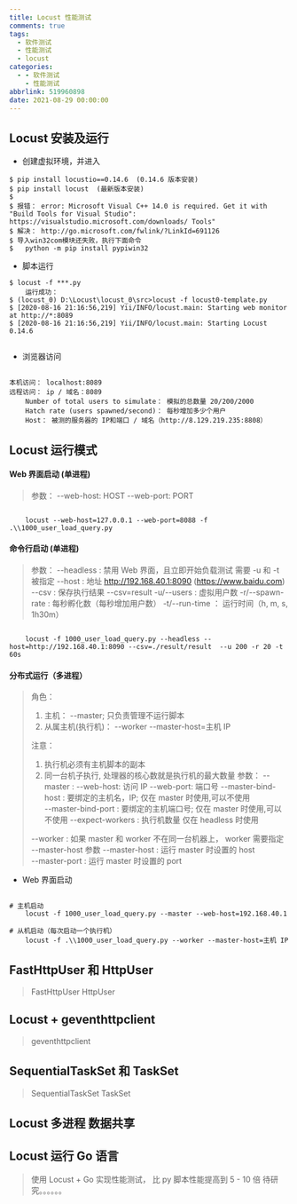 ```yaml
---
title: Locust 性能测试
comments: true
tags:
  - 软件测试
  - 性能测试
  - locust
categories:
  - - 软件测试
    - 性能测试
abbrlink: 519960898
date: 2021-08-29 00:00:00
---
```


## Locust 安装及运行

- 创建虚拟环境，并进入

```shell
$ pip install locustio==0.14.6  (0.14.6 版本安装)
$ pip install locust  (最新版本安装)
$
$ 报错： error: Microsoft Visual C++ 14.0 is required. Get it with "Build Tools for Visual Studio": https://visualstudio.microsoft.com/downloads/ Tools"
$ 解决： http://go.microsoft.com/fwlink/?LinkId=691126
$ 导入win32com模块还失败，执行下面命令
$	python -m pip install pypiwin32
```

- 脚本运行

```shell
$ locust -f ***.py
	运行成功：
$ (locust_0) D:\Locust\locust_0\src>locust -f locust0-template.py
$ [2020-08-16 21:16:56,219] Yii/INFO/locust.main: Starting web monitor at http://*:8089
$ [2020-08-16 21:16:56,219] Yii/INFO/locust.main: Starting Locust 0.14.6
	
```

- 浏览器访问

```shell

本机访问： localhost:8089  
远程访问： ip / 域名：8089
	Number of total users to simulate： 模拟的总数量 20/200/2000
	Hatch rate (users spawned/second)： 每秒增加多少个用户 
	Host： 被测的服务器的 IP和端口 / 域名（http://8.129.219.235:8808）

```
## Locust 运行模式

#### Web 界面启动 (单进程)
> 参数：
>	--web-host: HOST
>   --web-port: PORT

```shell

	locust --web-host=127.0.0.1 --web-port=8088 -f .\\1000_user_load_query.py

```

#### 命令行启动 (单进程)
> 参数：
>    --headless : 禁用 Web 界面，且立即开始负载测试 需要 -u 和 -t 被指定
> 	 --host : 地址 http://192.168.40.1:8090 (https://www.baidu.com)
>    --csv : 保存执行结果  --csv=result
> 	 -u/--users : 虚拟用户数
> 	 -r/--spawn-rate : 每秒孵化数（每秒增加用户数）
>    -t/--run-time ： 运行时间（h, m, s, 1h30m）
> 	

```shell

    locust -f 1000_user_load_query.py --headless --host=http://192.168.40.1:8090 --csv=./result/result  --u 200 -r 20 -t 60s

```

#### 分布式运行（多进程）
> 角色： 
>    1. 主机： --master; 只负责管理不运行脚本
>    2. 从属主机(执行机)： --worker --master-host=主机 IP
> 	
> 注意：  
>    1. 执行机必须有主机脚本的副本
> 	 2. 同一台机子执行, 处理器的核心数就是执行机的最大数量
> 	参数：
> 	--master : 
> 	--web-host: 访问 IP
>	--web-port: 端口号
>       --master-bind-host : 要绑定的主机名，IP; 仅在 master 时使用,可以不使用             
>       --master-bind-port : 要绑定的主机端口号; 仅在 master 时使用,可以不使用
> 	--expect-workers : 执行机数量 仅在 headless 时使用
> 
>   --worker : 如果 master 和 worker 不在同一台机器上， worker 需要指定 --master-host 参数
>   --master-host : 运行 master 时设置的 host                   
>   --master-port : 运行 master 时设置的 port


- Web 界面启动
```shell

# 主机启动
	locust -f 1000_user_load_query.py --master --web-host=192.168.40.1

# 从机启动（每次启动一个执行机）
	locust -f .\\1000_user_load_query.py --worker --master-host=主机 IP  

```
## FastHttpUser 和 HttpUser
> FastHttpUser
> HttpUser

## Locust + geventhttpclient
> geventhttpclient

## SequentialTaskSet 和 TaskSet
> SequentialTaskSet
> TaskSet


## Locust 多进程 数据共享
> 


## Locust 运行 Go 语言

> 使用 Locust + Go 实现性能测试， 比 py 脚本性能提高到 5 - 10 倍
> 待研究。。。。。。